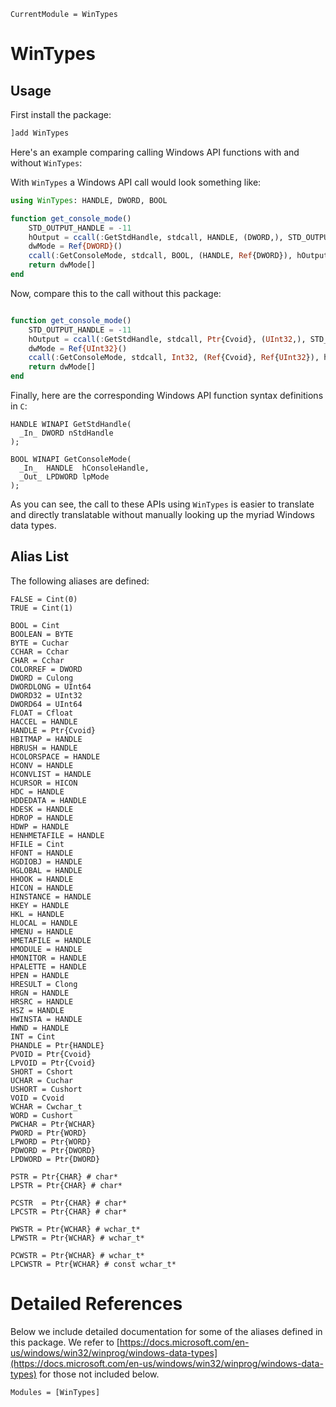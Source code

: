 ```@meta
CurrentModule = WinTypes
```

# WinTypes

## Usage

First install the package:
```julia
]add WinTypes
```

Here's an example comparing calling Windows API functions with and without `WinTypes`:

With `WinTypes` a Windows API call would look something like:
```julia
using WinTypes: HANDLE, DWORD, BOOL

function get_console_mode()
    STD_OUTPUT_HANDLE = -11
    hOutput = ccall(:GetStdHandle, stdcall, HANDLE, (DWORD,), STD_OUTPUT_HANDLE % DWORD)
    dwMode = Ref{DWORD}()
    ccall(:GetConsoleMode, stdcall, BOOL, (HANDLE, Ref{DWORD}), hOutput, dwMode)
    return dwMode[]
end
```
Now, compare this to the call without this package:
```julia

function get_console_mode()
    STD_OUTPUT_HANDLE = -11
    hOutput = ccall(:GetStdHandle, stdcall, Ptr{Cvoid}, (UInt32,), STD_OUTPUT_HANDLE % UInt32)
    dwMode = Ref{UInt32}()
    ccall(:GetConsoleMode, stdcall, Int32, (Ref{Cvoid}, Ref{UInt32}), hOutput, dwMode)
    return dwMode[]
end
```

Finally, here are the corresponding Windows API function syntax definitions in `C`:

```
HANDLE WINAPI GetStdHandle(
  _In_ DWORD nStdHandle
);
```

```
BOOL WINAPI GetConsoleMode(
  _In_  HANDLE  hConsoleHandle,
  _Out_ LPDWORD lpMode
);
```

As you can see, the call to these APIs using `WinTypes` is easier to translate and
directly translatable without manually looking up the myriad Windows data types.


## Alias List

The following aliases are defined:
```
FALSE = Cint(0)
TRUE = Cint(1)

BOOL = Cint
BOOLEAN = BYTE
BYTE = Cuchar
CCHAR = Cchar
CHAR = Cchar
COLORREF = DWORD
DWORD = Culong
DWORDLONG = UInt64
DWORD32 = UInt32
DWORD64 = UInt64
FLOAT = Cfloat
HACCEL = HANDLE
HANDLE = Ptr{Cvoid}
HBITMAP = HANDLE
HBRUSH = HANDLE
HCOLORSPACE = HANDLE
HCONV = HANDLE
HCONVLIST = HANDLE
HCURSOR = HICON
HDC = HANDLE
HDDEDATA = HANDLE
HDESK = HANDLE
HDROP = HANDLE
HDWP = HANDLE
HENHMETAFILE = HANDLE
HFILE = Cint
HFONT = HANDLE
HGDIOBJ = HANDLE
HGLOBAL = HANDLE
HHOOK = HANDLE
HICON = HANDLE
HINSTANCE = HANDLE
HKEY = HANDLE
HKL = HANDLE
HLOCAL = HANDLE
HMENU = HANDLE
HMETAFILE = HANDLE
HMODULE = HANDLE
HMONITOR = HANDLE
HPALETTE = HANDLE
HPEN = HANDLE
HRESULT = Clong
HRGN = HANDLE
HRSRC = HANDLE
HSZ = HANDLE
HWINSTA = HANDLE
HWND = HANDLE
INT = Cint
PHANDLE = Ptr{HANDLE}
PVOID = Ptr{Cvoid}
LPVOID = Ptr{Cvoid}
SHORT = Cshort
UCHAR = Cuchar
USHORT = Cushort
VOID = Cvoid
WCHAR = Cwchar_t
WORD = Cushort
PWCHAR = Ptr{WCHAR}
PWORD = Ptr{WORD}
LPWORD = Ptr{WORD}
PDWORD = Ptr{DWORD}
LPDWORD = Ptr{DWORD}

PSTR = Ptr{CHAR} # char*
LPSTR = Ptr{CHAR} # char*

PCSTR  = Ptr{CHAR} # char*
LPCSTR = Ptr{CHAR} # char*

PWSTR = Ptr{WCHAR} # wchar_t*
LPWSTR = Ptr{WCHAR} # wchar_t*

PCWSTR = Ptr{WCHAR} # wchar_t*
LPCWSTR = Ptr{WCHAR} # const wchar_t*
```


# Detailed References

Below we include detailed documentation for some of the aliases defined in this package.
We refer to
[https://docs.microsoft.com/en-us/windows/win32/winprog/windows-data-types](https://docs.microsoft.com/en-us/windows/win32/winprog/windows-data-types)
for those not included below.

```@autodocs
Modules = [WinTypes]
```
